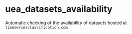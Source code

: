 # uea_datasets_availability
Automatic checking of the availability of datasets hosted at `timeseriesclassification.com`
